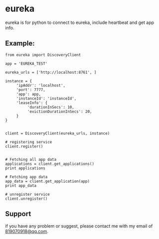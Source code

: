 eureka
=====
eureka is for python to connect to eureka, include heartbeat and get app info.


Example:
----------

    from eureka import DiscoveryClient

    app = 'EUREKA_TEST'

    eureka_urls = ['http://localhost:8761', ]

    instance = {
         'ipAddr': 'localhost',
         'port': 7777,
         'app': app,
         'instanceId': 'instanceId',
         'leaseInfo': {
              'durationInSecs': 10,
              'evictionDurationInSecs': 20,
         }
    }


    client = DiscoveryClient(eureka_urls, instance)

    # registering service
    client.register()


    # Fetching all app data
    applications = client.get_applications()
    print applications

    # Fetching app data
    app_data = client.get_application(app)
    print app_data

    # unregister service
    client.unregister()



Support
----------

if you have any problem or suggest, please contact me with my email of 819070918@qq.com.
